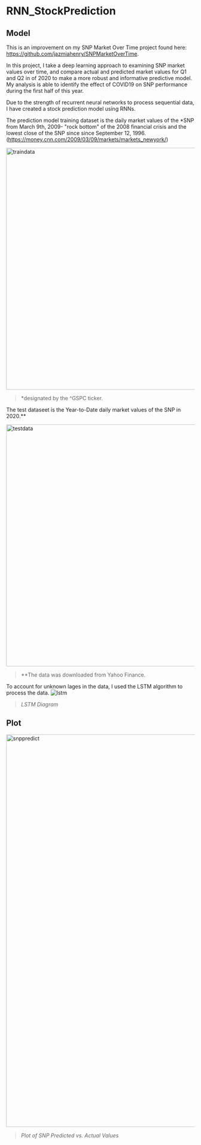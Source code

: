 # RNN_StockPrediction

## Model
This is an improvement on my SNP Market Over Time project found here: 
https://github.com/jazmiahenry/SNPMarketOverTime. 

In this project, I take a deep learning approach to examining SNP market values over time, and compare actual and predicted market values for Q1 and Q2 in of 2020 to make a more robust and informative predictive model. My analysis is able to identify the effect of COVID19 on SNP performance during the first half of this year. 

Due to the strength of recurrent neural networks to process sequential data, I have created a stock prediction model using RNNs. 

The prediction model training dataset is the daily market values of the *SNP from March 9th, 2009- "rock bottom" of the 2008 financial crisis and the lowest close of the SNP since since September 12, 1996.(https://money.cnn.com/2009/03/09/markets/markets_newyork/)

<img width="647" alt="traindata" src="https://user-images.githubusercontent.com/48301423/88071575-0297bc00-cb42-11ea-86d8-d09e55c3f06d.png">

>*designated by the ^GSPC ticker. 

The test dataseet is the Year-to-Date daily market values of the SNP in 2020.**

<img width="647" alt="testdata" src="https://user-images.githubusercontent.com/48301423/88071355-b51b4f00-cb41-11ea-9f45-5b9d5dc9d09b.png">

>**The data was downloaded from Yahoo Finance.

To account for unknown lages in the data, I used the LSTM algorithm to process the data. 
![lstm](https://user-images.githubusercontent.com/48301423/87892868-48eaff00-ca0c-11ea-8785-90c41b046bef.png)

>*LSTM Diagram*

## Plot
<img width="1050" alt="snppredict" src="https://user-images.githubusercontent.com/48301423/88070193-691bda80-cb40-11ea-921d-2fe7f04a802a.png">

>*Plot of SNP Predicted vs. Actual Values*
